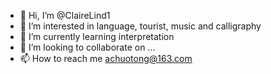 - 👋 Hi, I’m @ClaireLind1
- 👀 I’m interested in language, tourist, music and calligraphy
- 🌱 I’m currently learning interpretation
- 💞️ I’m looking to collaborate on ...
- 📫 How to reach me achuotong@163.com

<!---
ClaireLind1/ClaireLind1 is a ✨ special ✨ repository because its `README.md` (this file) appears on your GitHub profile.
You can click the Preview link to take a look at your changes.
--->
